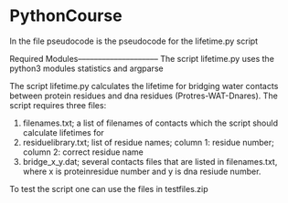 # PythonCourse

In the file pseudocode is the pseudocode for the lifetime.py script


Required Modules––––––––––––––––––––
The script lifetime.py uses the python3 modules statistics and argparse



The script lifetime.py calculates the lifetime for bridging water contacts between protein residues and dna residues (Protres-WAT-Dnares).
The script requires three files:
1. filenames.txt; a list of filenames of contacts which the script should calculate lifetimes for
2. residuelibrary.txt; list of residue names; column 1: residue number; column 2: correct residue name
3. bridge_x_y.dat; several contacts files that are listed in filenames.txt, where x is proteinresidue number and y is dna resiude number.

To test the script one can use the files in testfiles.zip
